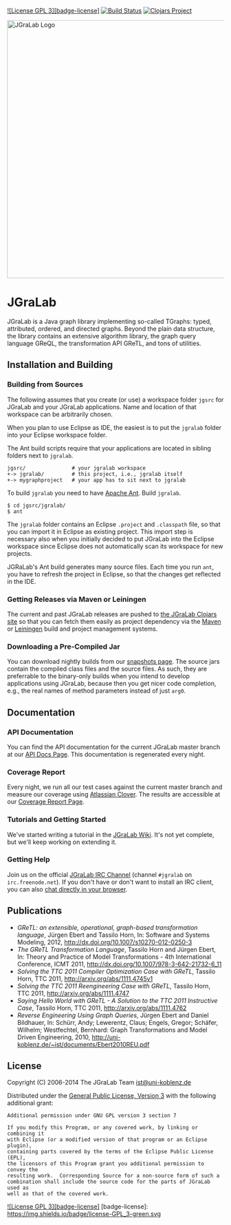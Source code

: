 [![License GPL 3][badge-license]](http://www.gnu.org/licenses/gpl-3.0.txt)
[![Build Status](https://secure.travis-ci.org/jgralab/jgralab.png)](http://travis-ci.org/jgralab/jgralab)
[![Clojars Project](http://clojars.org/de.uni-koblenz.ist/jgralab/latest-version.svg)](http://clojars.org/de.uni-koblenz.ist/jgralab)

<object data="http://jgralab.github.io/jgralab/images/jgralab-logo.svg" width="600">
  <img src="http://jgralab.github.io/jgralab/images/jgralab-logo.png" alt="JGraLab Logo" width="600">
</object>

# JGraLab

JGraLab is a Java graph library implementing so-called TGraphs: typed,
attributed, ordered, and directed graphs.  Beyond the plain data structure, the
library contains an extensive algorithm library, the graph query language
GReQL, the transformation API GReTL, and tons of utilities.

## Installation and Building

### Building from Sources

The following assumes that you create (or use) a workspace folder `jgsrc` for JGraLab 
and your JGraLab applications. Name and location of that workspace can be arbitrarily
chosen.

When you plan to use Eclipse as IDE, the easiest is to put the `jgralab` folder into
your Eclipse workspace folder.

The Ant build scripts require that your applications are located
in sibling folders next to `jgralab`.

    jgsrc/               # your jgralab workspace
    +-> jgralab/         # this project, i.e., jgralab itself
    +-> mygraphproject   # your app has to sit next to jgralab
    
To build `jgralab` you need to have [Apache Ant](http://ant.apache.org/).
Build `jgralab`.

    $ cd jgsrc/jgralab/
    $ ant

The `jgralab` folder contains an Eclipse `.project` and `.classpath` file, so that you
can import it in Eclipse as existing project. This import step is necessary also when
you initially decided to put JGraLab into the Eclipse workspace since
Eclipse does not automatically scan its workspace for new projects.

JGRaLab's Ant build generates many source files. Each time you run `ant`, you have
to refresh the project in Eclipse, so that the changes get reflected in the IDE. 

### Getting Releases via Maven or Leiningen

The current and past JGraLab releases are pushed to
[the JGraLab Clojars site](https://clojars.org/de.uni-koblenz.ist/jgralab) so
that you can fetch them easily as project dependency via the
[Maven](http://maven.apache.org/) or [Leiningen](http://leiningen.org/) build
and project management systems.

### Downloading a Pre-Compiled Jar

You can download nightly builds from our
[snapshots page](http://userpages.uni-koblenz.de/~ist/jgralab/snapshots/).  The
source jars contain the compiled class files and the source files.  As such,
they are preferrable to the binary-only builds when you intend to develop
applications using JGraLab, because then you get nicer code completion, e.g.,
the real names of method parameters instead of just `arg0`.

## Documentation

### API Documentation

You can find the API documentation for the current JGraLab master branch at our
[API Docs Page](http://userpages.uni-koblenz.de/~ist/jgralab/api/).  This
documentation is regenerated every night.

### Coverage Report

Every night, we run all our test cases against the current master branch and
measure our coverage using
[Atlassian Clover](http://www.atlassian.com/software/clover/overview).  The
results are accessible at our
[Coverage Report Page](http://userpages.uni-koblenz.de/~ist/jgralab/clover-report/).

### Tutorials and Getting Started

We've started writing a tutorial in the
[JGraLab Wiki](https://github.com/jgralab/jgralab/wiki).  It's not yet
complete, but we'll keep working on extending it.

### Getting Help

Join us on the official [JGraLab IRC Channel](irc://irc.freenode.net/#jgralab)
(channel `#jgralab` on `irc.freenode.net`).  If you don't have or don't want to
install an IRC client, you can also
[chat directly in your browser](http://webchat.freenode.net/?channels=jgralab).

## Publications

  - _GReTL: an extensible, operational, graph-based transformation language_,
    Jürgen Ebert and Tassilo Horn, In: Software and Systems Modeling, 2012,
    http://dx.doi.org/10.1007/s10270-012-0250-3
  - _The GReTL Transformation Language_, Tassilo Horn and Jürgen Ebert, In:
    Theory and Practice of Model Transformations - 4th International
    Conference, ICMT 2011, http://dx.doi.org/10.1007/978-3-642-21732-6_11
  - _Solving the TTC 2011 Compiler Optimization Case with GReTL_, Tassilo Horn,
    TTC 2011, http://arxiv.org/abs/1111.4745v1
  - _Solving the TTC 2011 Reengineering Case with GReTL_, Tassilo Horn, TTC
    2011, http://arxiv.org/abs/1111.4747
  - _Saying Hello World with GReTL - A Solution to the TTC 2011 Instructive
    Case_, Tassilo Horn, TTC 2011, http://arxiv.org/abs/1111.4762
  - _Reverse Engineering Using Graph Queries_, Jürgen Ebert and Daniel
    Bildhauer, In: Schürr, Andy; Lewerentz, Claus; Engels, Gregor; Schäfer,
    Wilhelm; Westfechtel, Bernhard: Graph Transformations and Model Driven
    Engineering, 2010, http://uni-koblenz.de/~ist/documents/Ebert2010REU.pdf

## License

Copyright (C) 2006-2014 The JGraLab Team <ist@uni-koblenz.de>

Distributed under the
[General Public License, Version 3](http://www.gnu.org/copyleft/gpl.html) with
the following additional grant:

    Additional permission under GNU GPL version 3 section 7

    If you modify this Program, or any covered work, by linking or combining it
    with Eclipse (or a modified version of that program or an Eclipse plugin),
    containing parts covered by the terms of the Eclipse Public License (EPL),
    the licensors of this Program grant you additional permission to convey the
    resulting work.  Corresponding Source for a non-source form of such a
    combination shall include the source code for the parts of JGraLab used as
    well as that of the covered work.

[![License GPL 3][badge-license]](http://www.gnu.org/licenses/gpl-3.0.txt)
[badge-license]: https://img.shields.io/badge/license-GPL_3-green.svg


<!-- Local Variables:        -->
<!-- mode: markdown          -->
<!-- indent-tabs-mode: nil   -->
<!-- End:                    -->
